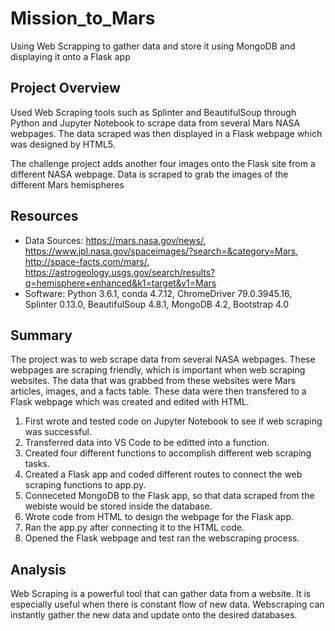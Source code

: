 # Mission_to_Mars
Using Web Scrapping to gather data and store it using MongoDB and displaying it onto a Flask app

## Project Overview
Used Web Scraping tools such as Splinter and BeautifulSoup through Python and Jupyter Notebook to scrape data from several Mars NASA webpages. The data scraped was then displayed in a Flask webpage which was designed by HTML5. 

The challenge project adds another four images onto the Flask site from a different NASA webpage. Data is scraped to grab the images of the different Mars hemispheres

## Resources
- Data Sources: https://mars.nasa.gov/news/, https://www.jpl.nasa.gov/spaceimages/?search=&category=Mars, http://space-facts.com/mars/, https://astrogeology.usgs.gov/search/results?q=hemisphere+enhanced&k1=target&v1=Mars
- Software: Python 3.6.1, conda 4.7.12, ChromeDriver 79.0.3945.16, Splinter 0.13.0, BeautifulSoup 4.8.1, MongoDB 4.2, Bootstrap 4.0

## Summary 

The project was to web scrape data from several NASA webpages. These webpages are scraping friendly, which is important when web scraping websites. The data that was grabbed from these websites were Mars articles, images, and a facts table. These data were then transfered to a Flask webpage which was created and edited with HTML. 

1. First wrote and tested code on Jupyter Notebook to see if web scraping was successful.
2. Transferred data into VS Code to be editted into a function.
3. Created four different functions to accomplish different web scraping tasks. 
4. Created a Flask app and coded different routes to connect the web scraping functions to app.py.
5. Conneceted MongoDB to the Flask app, so that data scraped from the webiste would be stored inside the database.
6. Wrote code from HTML to design the webpage for the Flask app.
7. Ran the app.py after connecting it to the HTML code.
8. Opened the Flask webpage and test ran the webscraping process.

## Analysis

Web Scraping is a powerful tool that can gather data from a website. It is especially useful when there is constant flow of new data. Webscraping can instantly gather the new data and update onto the desired databases. 